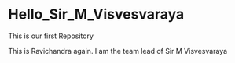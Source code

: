 # Hello_Sir_M_Visvesvaraya
This is our first Repository

This is Ravichandra again. I am the team lead of Sir M Visvesvaraya

